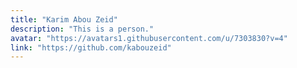 ```yaml
---
title: "Karim Abou Zeid"
description: "This is a person."
avatar: "https://avatars1.githubusercontent.com/u/7303830?v=4"
link: "https://github.com/kabouzeid"
---
```

